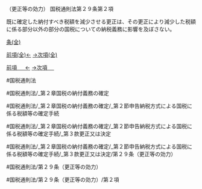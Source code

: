 （更正等の効力）
国税通則法第２９条第２項

既に確定した納付すべき税額を減少させる更正は、その更正により減少した税額に係る部分以外の部分の国税についての納税義務に影響を及ぼさない。

[条(全)](国税通則法＿＿＿＿＿第２９条_.md)

[前項(全)←](国税通則法＿＿＿＿＿第２９条第１項_.md)    [→次項(全)](国税通則法＿＿＿＿＿第２９条第３項_.md)

[前項 　 ←](国税通則法＿＿＿＿＿第２９条第１項.md)    [→次項 　 ](国税通則法＿＿＿＿＿第２９条第３項.md)



#国税通則法

#国税通則法/_第２章国税の納付義務の確定

#国税通則法/_第２章国税の納付義務の確定/_第２節申告納税方式による国税に係る税額等の確定手続

#国税通則法/_第２章国税の納付義務の確定/_第２節申告納税方式による国税に係る税額等の確定手続/_第３款更正又は決定

#国税通則法/_第２章国税の納付義務の確定/_第２節申告納税方式による国税に係る税額等の確定手続/_第３款更正又は決定/第２９条（更正等の効力）

#国税通則法/第２９条（更正等の効力）

#国税通則法/第２９条（更正等の効力）/第２項

